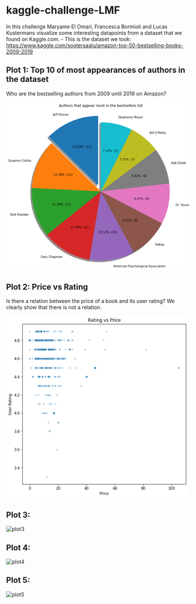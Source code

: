 # kaggle-challenge-LMF

In this challenge Maryame El Omari, Francesca Bormioli and Lucas Kustermans visualize some interesting datapoints from a dataset that we found on Kaggle.com.
	- This is the dataset we took: https://www.kaggle.com/sootersaalu/amazon-top-50-bestselling-books-2009-2019

## Plot 1: Top 10 of most appearances of authors in the dataset
Who are the bestselling authors from 2009 until 2019 on Amazon?

![plot1](./pictures/plot1_piechart.png)

## Plot 2: Price vs Rating
Is there a relation between the price of a book and its user rating? We clearly show that there is not a relation.

![plot2](./pictures/plot2_scatterplot.png)

## Plot 3: 


![plot3](./pictures/)

## Plot 4:


![plot4](./pictures/)

## Plot 5: 


![plot5](./pictures/)
